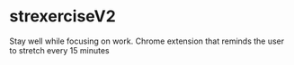 # strexerciseV2

Stay well while focusing on work. Chrome extension that reminds the user to stretch every 15 minutes

